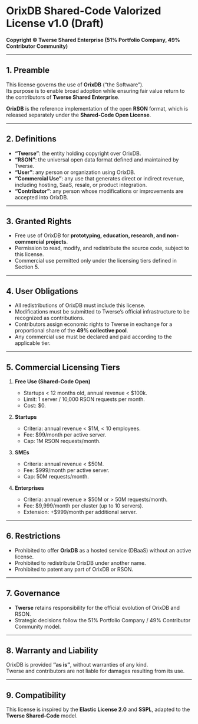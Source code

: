 # OrixDB Shared-Code Valorized License v1.0 (Draft)

**Copyright © Twerse Shared Enterprise (51% Portfolio Company, 49% Contributor Community)**

---

## 1. Preamble
This license governs the use of **OrixDB** (“the Software”).  
Its purpose is to enable broad adoption while ensuring fair value return to the contributors of **Twerse Shared Enterprise**.  

**OrixDB** is the reference implementation of the open **RSON** format, which is released separately under the **Shared-Code Open License**.  

---

## 2. Definitions
- **“Twerse”**: the entity holding copyright over OrixDB.  
- **“RSON”**: the universal open data format defined and maintained by Twerse.  
- **“User”**: any person or organization using OrixDB.  
- **“Commercial Use”**: any use that generates direct or indirect revenue, including hosting, SaaS, resale, or product integration.  
- **“Contributor”**: any person whose modifications or improvements are accepted into OrixDB.  

---

## 3. Granted Rights
- Free use of OrixDB for **prototyping, education, research, and non-commercial projects**.  
- Permission to read, modify, and redistribute the source code, subject to this license.  
- Commercial use permitted only under the licensing tiers defined in Section 5.  

---

## 4. User Obligations
- All redistributions of OrixDB must include this license.  
- Modifications must be submitted to Twerse’s official infrastructure to be recognized as contributions.  
- Contributors assign economic rights to Twerse in exchange for a proportional share of the **49% collective pool**.  
- Any commercial use must be declared and paid according to the applicable tier.  

---

## 5. Commercial Licensing Tiers
1. **Free Use (Shared-Code Open)**  
   - Startups < 12 months old, annual revenue < $100k.  
   - Limit: 1 server / 10,000 RSON requests per month.  
   - Cost: $0.  

2. **Startups**  
   - Criteria: annual revenue < $1M, < 10 employees.  
   - Fee: $99/month per active server.  
   - Cap: 1M RSON requests/month.  

3. **SMEs**  
   - Criteria: annual revenue < $50M.  
   - Fee: $999/month per active server.  
   - Cap: 50M requests/month.  

4. **Enterprises**  
   - Criteria: annual revenue ≥ $50M or > 50M requests/month.  
   - Fee: $9,999/month per cluster (up to 10 servers).  
   - Extension: +$999/month per additional server.  

---

## 6. Restrictions
- Prohibited to offer **OrixDB** as a hosted service (DBaaS) without an active license.  
- Prohibited to redistribute OrixDB under another name.  
- Prohibited to patent any part of OrixDB or RSON.  

---

## 7. Governance
- **Twerse** retains responsibility for the official evolution of OrixDB and RSON.  
- Strategic decisions follow the 51% Portfolio Company / 49% Contributor Community model.  

---

## 8. Warranty and Liability
OrixDB is provided **“as is”**, without warranties of any kind.  
Twerse and contributors are not liable for damages resulting from its use.  

---

## 9. Compatibility
This license is inspired by the **Elastic License 2.0** and **SSPL**, adapted to the **Twerse Shared-Code** model.  
